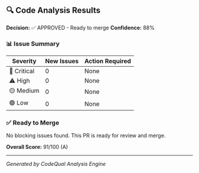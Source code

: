 ## 🔍 Code Analysis Results

**Decision:** ✅ APPROVED - Ready to merge
**Confidence:** 88%

### 📊 Issue Summary
| Severity | New Issues | Action Required |
|----------|------------|----------------|
| 🚨 Critical | 0 | None |
| ⚠️ High | 0 | None |
| 🟡 Medium | 0 | None |
| 🟢 Low | 0 | None |

### ✅ Ready to Merge
No blocking issues found. This PR is ready for review and merge.

**Overall Score:** 91/100 (A)

---
*Generated by CodeQual Analysis Engine*